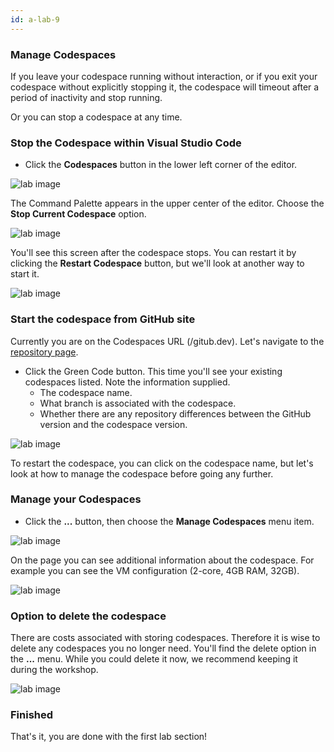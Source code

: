 ```yaml
---
id: a-lab-9
---
```



### Manage Codespaces

If you leave your codespace running without interaction, or if you exit your codespace without explicitly stopping it, the codespace will timeout after a period of inactivity and stop running. 

Or you can stop a codespace at any time.

### Stop the Codespace within Visual Studio Code

* Click the **Codespaces** button in the lower left corner of the editor. 

 <img src='/assets/img/a-lab-09-02.png' alt="lab image" class="img-lab" >

 The Command Palette appears in the upper center of the editor. Choose the **Stop Current Codespace** option.

<img src='/assets/img/a-lab-09-03.png' alt="lab image" class="img-lab"  >

You'll see this screen after the codespace stops. You can restart it by clicking the **Restart Codespace** button, but we'll look at another way to start it.

<img src='/assets/img/a-lab-09-04.png' alt="lab image" class="img-lab" >

### Start the codespace from GitHub site
Currently you are on the Codespaces URL (/gitub.dev). Let's navigate to the <a href="https://github.com/octocloudlabs/supercharge-canvas-fun" target="_blank">repository page</a>.


* Click the Green Code button.  This time you'll see your existing codespaces listed. Note the information supplied.
  * The codespace name.
  * What branch is associated with the codespace.
  * Whether there are any repository differences between the GitHub version and the codespace version. 
<img src='/assets/img/a-lab-09-05.png' alt="lab image" class="img-lab" >

To restart the codespace, you can click on the codespace name, but let's look at how to manage the codespace before going any further.

### Manage your Codespaces

* Click the **...** button, then choose the **Manage Codespaces** menu item.
<img src='/assets/img/a-lab-09-06.png' alt="lab image" class="img-lab" >


On the page you can see additional information about the codespace. For example you can see the VM configuration  (2-core, 4GB RAM, 32GB).

<img src='/assets/img/a-lab-09-07.png' alt="lab image" class="img-lab" >

### Option to delete the codespace

There are costs associated with storing codespaces. Therefore it is wise to delete any codespaces you no longer need. You'll find the delete option in the **...** menu. While you could delete it now, we recommend keeping it during the workshop.

<img src='/assets/img/a-lab-09-08.png' alt="lab image" class="img-lab" >


### Finished

That's it, you are done with the first lab section!